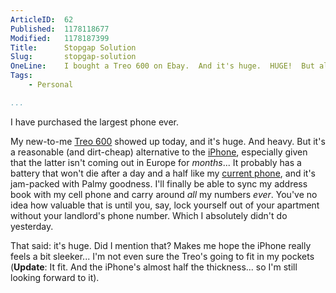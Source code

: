 ```yaml
---
ArticleID:  62
Published:  1178118677
Modified:   1178187399
Title:      Stopgap Solution
Slug:       stopgap-solution
OneLine:    I bought a Treo 600 on Ebay.  And it's huge.  HUGE!  But also very powerful and nice.
Tags:       
    - Personal

...
```

I have purchased the largest phone ever.

My new-to-me [Treo 600][] showed up today, and it's huge.  And heavy.  But it's a
reasonable (and dirt-cheap) alternative to the [iPhone][iWant], especially
given that the latter isn't coming out in Europe for _months_...  It
probably has a battery that won't die after a day and a half like my
[current phone][j210i], and it's jam-packed with Palmy goodness.  I'll finally
be able to sync my address book with my cell phone and carry around _all_ my
numbers _ever_.  You've no idea how valuable that is until you, say, lock
yourself out of your apartment without your landlord's phone number.  Which I
absolutely didn't do yesterday.

That said: it's huge.  Did I mention that?  Makes me hope the iPhone really 
feels a bit sleeker...  I'm not even sure the Treo's going to fit in my
pockets (__Update__: It fit.  And the iPhone's almost half the thickness... so I'm still looking forward to it).

[j210i]:    http://www.sonyericsson.com/spg.jsp?cc=global&lc=en&ver=4001&template=pp1_1_1&zone=pp&lm=pp1&pid=10292 "Sony Ericsson: J210I"
[Treo 600]: http://en.wikipedia.org/wiki/Treo_600 "Wikipedia: Treo 600"
[iWant]:    http://mikewest.org/archive/iwant   "Mike West: 'iWant'"